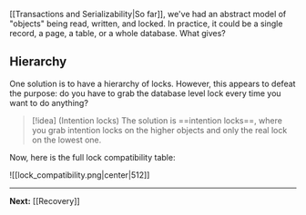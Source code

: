 [[Transactions and Serializability|So far]], we've had an abstract model of "objects" being read, written, and locked. In practice, it could be a single record, a page, a table, or a whole database. What gives?

## Hierarchy

One solution is to have a hierarchy of locks. However, this appears to defeat the purpose: do you have to grab the database level lock every time you want to do anything?

> [!idea] (Intention locks)
> The solution is ==intention locks==, where you grab intention locks on the higher objects and only the real lock on the lowest one.

Now, here is the full lock compatibility table:

![[lock_compatibility.png|center|512]]

---

**Next:** [[Recovery]]